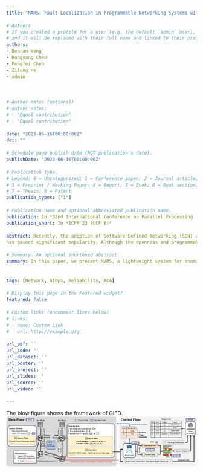 ```yaml
---
title: "MARS: Fault Localization in Programmable Networking Systems with Low-cost In-Band Network Telemetry"

# Authors
# If you created a profile for a user (e.g. the default `admin` user), write the username (folder name) here 
# and it will be replaced with their full name and linked to their profile.
authors:
- Benran Wang
- Hongyang Chen
- Pengfei Chen
- Zilong He
- admin



# Author notes (optional)
# author_notes:
# - "Equal contribution"
# - "Equal contribution"

date: "2023-06-16T00:00:00Z"
doi: ""

# Schedule page publish date (NOT publication's date).
publishDate: "2023-06-16T00:00:00Z"

# Publication type.
# Legend: 0 = Uncategorized; 1 = Conference paper; 2 = Journal article;
# 3 = Preprint / Working Paper; 4 = Report; 5 = Book; 6 = Book section;
# 7 = Thesis; 8 = Patent
publication_types: ["1"]

# Publication name and optional abbreviated publication name.
publication: In *32nd International Conference on Parallel Processing (CCF B)*
publication_short: In *ICPP'23 (CCF B)*

abstract: Recently, the adoption of Software Defined Networking (SDN) as a network infrastructure %for efficiently managing underlying network 
has gained significant popularity. Although the openness and programmability of SDN ease the construction of large complex networks, it is still challenging to diagnose faults in a complex datacenter-scale network, which is crucial to guarantee rigorous service level agreement (SLA) of upper-layer applications. Previous network diagnosis tools incur significant overhead in fine-grained telemetry, and usually lack the ability to automatically diagnose fine-grained faults. Although on-demand monitoring methods is proposed to reduce telemetry overhead, they struggle to effectively set static thresholds, which requires expert experience. In this paper, we present MARS, a lightweight system for anomaly detection with dynamic threshold and automatic root cause localization in programmable networking systems. MARS collects aggregated packet-level telemetry on demand and generates a ranked list of fine-grained fault culprits at multiple levels, including port-level, switch-level, and flow-level. Experimental evaluations show the cost-effectiveness of MARS, both in terms of  network bandwidth and switch memory usage. Moreover, MARS achieves a 0.97 F1 score in anomaly detection, and 0.95 Recall at Top-2 and an overall 0.3 Exam Score in root cause localization.

# Summary. An optional shortened abstract.
summary: In this paper, we present MARS, a lightweight system for anomaly detection with dynamic threshold and automatic root cause localization in programmable networking systems. 


tags: [Network, AIOps, Reliability, RCA]

# Display this page in the Featured widget?
featured: false

# Custom links (uncomment lines below)
# links:
# - name: Custom Link
#   url: http://example.org

url_pdf: ''
url_code: ''
url_dataset: ''
url_poster: ''
url_project: ''
url_slides: ''
url_source: ''
url_video: ''

---
```

The blow figure shows the framework of GIED.
![MARS Framework](./mars.png)
